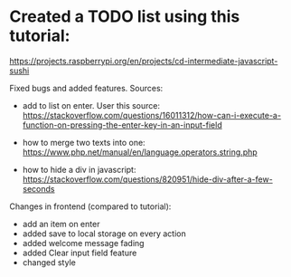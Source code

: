 # Created a TODO list using this tutorial:
https://projects.raspberrypi.org/en/projects/cd-intermediate-javascript-sushi

Fixed bugs and added features.
Sources: 
- add to list on enter. User this source:
https://stackoverflow.com/questions/16011312/how-can-i-execute-a-function-on-pressing-the-enter-key-in-an-input-field

- how to merge two texts into one:
https://www.php.net/manual/en/language.operators.string.php

- how to hide a div in javascript:
https://stackoverflow.com/questions/820951/hide-div-after-a-few-seconds

Changes in frontend (compared to tutorial):
- add an item on enter
- added save to local storage on every action
- added welcome message fading
- added Clear input field feature
- changed style
